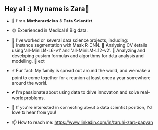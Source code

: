 ## Hey all :) My name is Zara👋


- 🌱 I'm a **Mathematician** & **Data Scientist**.
- 🌞 Experienced in Medical & Big data.

- 🍎 I've worked on several data science projects, including: <br>
  &#x1F538; Instance segmentation with Mask R-CNN.
  &#x1F538; Analysing CV details using 'all-MiniLM-L6-v1' and 'all-MiniLM-L12-v2'.
  &#x1F538; Analyzing and developing custom formulas and algorithms for data analysis and modelling.
  &#x1F538; ect.


- ⚡ Fun fact: My family is spread out around the world, and we make a point to come together for a reunion at least once a year somewhere around the world.


- 💕 I'm passionate about using data to drive innovation and solve real-world problems.
- 🍓 If you're interested in connecting about a data scientist position, I'd love to hear from you!
- 📫 How to reach me: https://www.linkedin.com/in/zaruhi-zara-papyan
